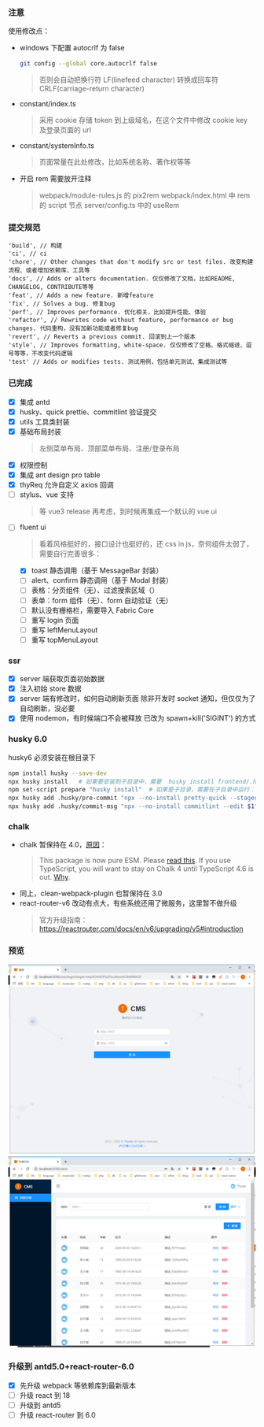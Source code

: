 ### 注意

使用修改点：

-   windows 下配置 autocrlf 为 false
    ```bash
    git config --global core.autocrlf false
    ```
    > 否则会自动把换行符 LF(linefeed character) 转换成回车符 CRLF(carriage-return character)
-   constant/index.ts
    > 采用 cookie 存储 token 到上级域名，在这个文件中修改 cookie key 及登录页面的 url
-   constant/systemInfo.ts
    > 页面常量在此处修改，比如系统名称、著作权等等
-   开启 rem 需要放开注释
    > webpack/module-rules.js 的 pix2rem
    > webpack/index.html 中 rem 的 script 节点
    > server/config.ts 中的 useRem

### 提交规范

```
'build', // 构建
'ci', // ci
'chore', // Other changes that don't modify src or test files. 改变构建流程、或者增加依赖库、工具等
'docs', // Adds or alters documentation. 仅仅修改了文档，比如README, CHANGELOG, CONTRIBUTE等等
'feat', // Adds a new feature. 新增feature
'fix', // Solves a bug. 修复bug
'perf', // Improves performance. 优化相关，比如提升性能、体验
'refactor', // Rewrites code without feature, performance or bug changes. 代码重构，没有加新功能或者修复bug
'revert', // Reverts a previous commit. 回滚到上一个版本
'style', // Improves formatting, white-space. 仅仅修改了空格、格式缩进、逗号等等，不改变代码逻辑
'test' // Adds or modifies tests. 测试用例，包括单元测试、集成测试等
```

### 已完成

-   [x] 集成 antd
-   [x] husky、quick prettie、commitlint 验证提交
-   [x] utils 工具类封装
-   [x] 基础布局封装
    > 左侧菜单布局、顶部菜单布局、注册/登录布局
-   [x] 权限控制
-   [x] 集成 ant design pro table
-   [x] thyReq 允许自定义 axios 回调
-   [ ] stylus、vue 支持
    > 等 vue3 release 再考虑，到时候再集成一个默认的 vue ui
-   [ ] fluent ui
    > 看着风格挺好的，接口设计也挺好的，还 css in js，奈何组件太弱了，需要自行完善很多：
    -   [x] toast 静态调用（基于 MessageBar 封装）
    -   [ ] alert、confirm 静态调用（基于 Modal 封装）
    -   [ ] 表格：分页组件（无）、过滤搜索区域（）
    -   [ ] 表单：form 组件（无）、form 自动验证（无）
    -   [ ] 默认没有栅格栏，需要导入 Fabric Core
    -   [ ] 重写 login 页面
    -   [ ] 重写 leftMenuLayout
    -   [ ] 重写 topMenuLayout

### ssr

-   [x] server 端获取页面初始数据
-   [x] 注入初始 store 数据
-   [x] server 端有修改时，如何自动刷新页面
        除非开发时 socket 通知，但仅仅为了自动刷新，没必要
-   [x] 使用 nodemon，有时候端口不会被释放
        已改为 spawn+kill('SIGINT') 的方式

### husky 6.0

husky6 必须安装在根目录下

```bash
npm install husky --save-dev
npx husky install   # 如果要安装到子目录中，需要  husky install frontend/.husky
npm set-script prepare "husky install"  # 如果是子目录，需要在子目录中运行： npm set-script prepare "cd .. && husky install frontend/.husky"
npx husky add .husky/pre-commit "npx --no-install pretty-quick --staged" # 如果是子目录，需要在具体命令前加上 cd frontend，比如.husky/pre-commit
npx husky add .husky/commit-msg "npx --no-install commitlint --edit $1"
```

### chalk

-   chalk 暂保持在 4.0，[原因](https://github.com/chalk/chalk/releases/tag/v5.0.0)：
    > This package is now pure ESM. Please [read this](https://gist.github.com/sindresorhus/a39789f98801d908bbc7ff3ecc99d99c).
    > If you use TypeScript, you will want to stay on Chalk 4 until TypeScript 4.6 is out. [Why](https://github.com/microsoft/TypeScript/issues/46452).
-   同上，clean-webpack-plugin 也暂保持在 3.0
-   react-router-v6 改动有点大，有些系统还用了微服务，这里暂不做升级
    > 官方升级指南：https://reactrouter.com/docs/en/v6/upgrading/v5#introduction

### 预览

![login](./preview-login.jpg)
![home](./preview.jpg)

### 升级到 antd5.0+react-router-6.0

-   [x] 先升级 webpack 等依赖库到最新版本
-   [ ] 升级 react 到 18
-   [ ] 升级到 antd5
-   [ ] 升级 react-router 到 6.0
